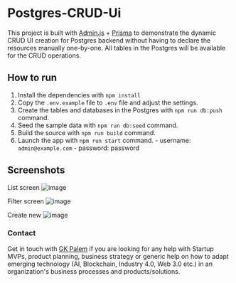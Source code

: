 # Postgres-CRUD-Ui

This project is built with [Admin.js](https://github.com/SoftwareBrothers/adminjs) + [Prisma](https://www.prisma.io/docs) to demonstrate the dynamic CRUD UI creation for Postgres backend without having to declare the resources manually one-by-one. All tables in the Postgres will be available for the CRUD operations.

## How to run

  1. Install the dependencies with `npm install`
  2. Copy the `.env.example` file to `.env` file and adjust the settings.
  3. Create the tables and databases in the Postgres with `npm run db:push` command.
  4. Seed the sample data with `npm run db:seed` command.
  5. Build the source with `npm run build` command.
  6. Launch the app with `npm run start` command.
    - username: `admin@example.com` 
    - password: password
     
## Screenshots

List screen
![image](https://github.com/user-attachments/assets/0dbc4b73-9db1-4996-9b23-2d7babcb6e42)

Filter screen
![image](https://github.com/user-attachments/assets/dd2cccb9-fc46-44f2-89ad-f5b23cf08783)

Create new 
![image](https://github.com/user-attachments/assets/99806ea5-a0fe-4f8c-93f5-ec7d5e9c362f)

### Contact
Get in touch with [GK Palem](https://linkedin.com/in/gpalem) if you are looking for any help with Startup MVPs, product planning, business strategy or generic help on how to adapt emerging technology (AI, Blockchain, Industry 4.0, Web 3.0 etc.) in an organization's business processes and products/solutions.
